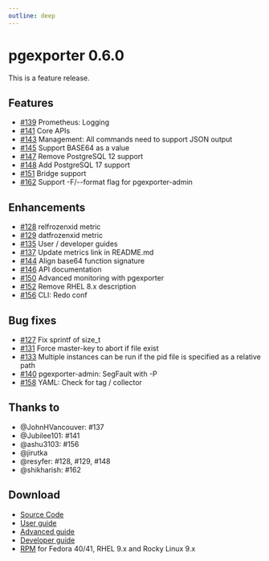 ```yaml
---
outline: deep
---
```


# pgexporter 0.6.0

This is a feature release.

## Features

- [#139](https://github.com/pgexporter/pgexporter/issues/139) Prometheus: Logging
- [#141](https://github.com/pgexporter/pgexporter/issues/141) Core APIs
- [#143](https://github.com/pgexporter/pgexporter/issues/143) Management: All commands need to support JSON output
- [#145](https://github.com/pgexporter/pgexporter/issues/145) Support BASE64 as a value
- [#147](https://github.com/pgexporter/pgexporter/issues/147) Remove PostgreSQL 12 support
- [#148](https://github.com/pgexporter/pgexporter/issues/148) Add PostgreSQL 17 support
- [#151](https://github.com/pgexporter/pgexporter/issues/151) Bridge support
- [#162](https://github.com/pgexporter/pgexporter/issues/162) Support -F/--format flag for pgexporter-admin

## Enhancements

- [#128](https://github.com/pgexporter/pgexporter/issues/128) relfrozenxid metric
- [#129](https://github.com/pgexporter/pgexporter/issues/129) datfrozenxid metric
- [#135](https://github.com/pgexporter/pgexporter/issues/135) User / developer guides
- [#137](https://github.com/pgexporter/pgexporter/issues/137) Update metrics link in README.md
- [#144](https://github.com/pgexporter/pgexporter/issues/144) Align base64 function signature
- [#146](https://github.com/pgexporter/pgexporter/issues/146) API documentation
- [#150](https://github.com/pgexporter/pgexporter/issues/150) Advanced monitoring with pgexporter
- [#152](https://github.com/pgexporter/pgexporter/issues/152) Remove RHEL 8.x description
- [#156](https://github.com/pgexporter/pgexporter/issues/156) CLI: Redo conf

## Bug fixes

- [#127](https://github.com/pgexporter/pgexporter/issues/127) Fix sprintf of size_t
- [#131](https://github.com/pgexporter/pgexporter/issues/131) Force master-key to abort if file exist
- [#133](https://github.com/pgexporter/pgexporter/issues/133) Multiple instances can be run if the pid file is specified as a relative path
- [#140](https://github.com/pgexporter/pgexporter/issues/140) pgexporter-admin: SegFault with -P
- [#158](https://github.com/pgexporter/pgexporter/issues/158) YAML: Check for tag / collector

## Thanks to

- @JohnHVancouver: #137
- @Jubilee101: #141
- @ashu3103: #156
- @jirutka
- @resyfer: #128, #129, #148
- @shikharish: #162

## Download

- [Source Code](https://github.com/pgexporter/pgexporter/releases/download/0.6.0/pgexporter-0.6.0.tar.gz)
- [User guide](https://github.com/pgexporter/pgexporter/releases/download/0.6.0/pgexporter-user-guide.pdf)
- [Advanced guide](https://github.com/pgexporter/pgexporter/releases/download/0.6.0/pgexporter-advanced.pdf)
- [Developer guide](https://github.com/pgexporter/pgexporter/releases/download/0.6.0/pgexporter-dev-guide.pdf)
- [RPM](https://yum.postgresql.org/) for Fedora 40/41, RHEL 9.x and Rocky Linux 9.x
